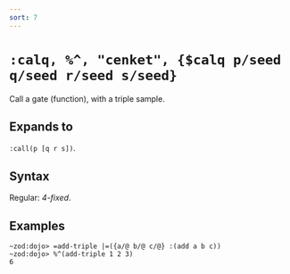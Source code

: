 ```yaml
---
sort: 7
---
```


# `:calq, %^, "cenket", {$calq p/seed q/seed r/seed s/seed}`

Call a gate (function), with a triple sample.

## Expands to

`:call(p [q r s])`.

## Syntax

Regular: *4-fixed*.

## Examples

```
~zod:dojo> =add-triple |=({a/@ b/@ c/@} :(add a b c))
~zod:dojo> %^(add-triple 1 2 3)
6
```
